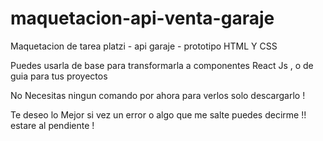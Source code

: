 # maquetacion-api-venta-garaje

Maquetacion de tarea platzi - api garaje - prototipo HTML Y CSS 

Puedes usarla de base para transformarla a componentes React Js , o de guia para tus proyectos 

No Necesitas ningun comando por ahora para verlos solo descargarlo !

Te deseo lo Mejor si vez un error o algo que me salte puedes decirme !! estare al pendiente !
